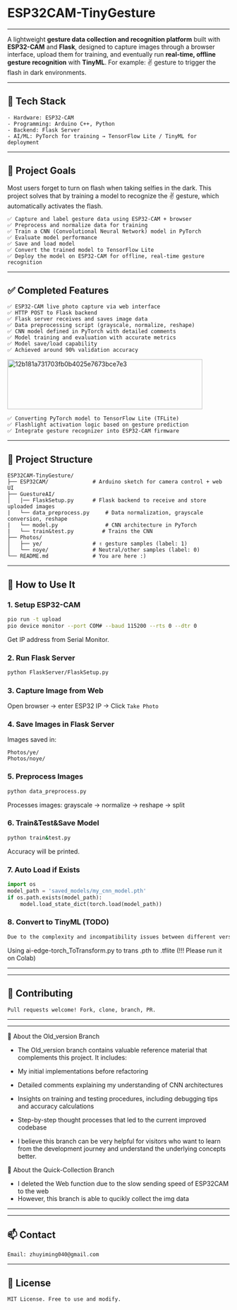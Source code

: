 # ESP32CAM-TinyGesture
---
A lightweight **gesture data collection and recognition platform** built with **ESP32-CAM** and **Flask**, designed to capture images through a browser interface, upload them for training, and eventually run **real-time, offline gesture recognition** with **TinyML**. For example: ✌️ gesture to trigger the flash in dark environments.

---

## 🚀 Tech Stack

```text
- Hardware: ESP32-CAM
- Programming: Arduino C++, Python
- Backend: Flask Server
- AI/ML: PyTorch for training → TensorFlow Lite / TinyML for deployment
```

---

## 🎯 Project Goals

Most users forget to turn on flash when taking selfies in the dark. This project solves that by training a model to recognize the ✌️ gesture, which automatically activates the flash.

```text
✅ Capture and label gesture data using ESP32-CAM + browser
✅ Preprocess and normalize data for training
✅ Train a CNN (Convolutional Neural Network) model in PyTorch
✅ Evaluate model performance
✅ Save and load model
✅ Convert the trained model to TensorFlow Lite
✅ Deploy the model on ESP32-CAM for offline, real-time gesture recognition
```

---

## ✅ Completed Features

```text
✅ ESP32-CAM live photo capture via web interface
✅ HTTP POST to Flask backend
✅ Flask server receives and saves image data
✅ Data preprocessing script (grayscale, normalize, reshape)
✅ CNN model defined in PyTorch with detailed comments
✅ Model training and evaluation with accurate metrics
✅ Model save/load capability
✅ Achieved around 90% validation accuracy
```
<img width="442" height="113" alt="12b181a731703fb0b4025e7673bce7e3" src="https://github.com/user-attachments/assets/8ec0553c-52c9-4242-a7b2-d96241ec0146" />

```text
✅ Converting PyTorch model to TensorFlow Lite (TFLite)
✅ Flashlight activation logic based on gesture prediction
✅ Integrate gesture recognizer into ESP32-CAM firmware
```

---

## 📁 Project Structure

```text
ESP32CAM-TinyGesture/
├── ESP32CAM/              # Arduino sketch for camera control + web UI
├── GuestureAI/
│   |── FlaskSetup.py      # Flask backend to receive and store uploaded images
|   └── data_preprocess.py     # Data normalization, grayscale conversion, reshape
|   └── model.py               # CNN architecture in PyTorch
|   └── train&test.py         # Trains the CNN
├── Photos/
│   ├── ye/                # ✌ gesture samples (label: 1)
│   └── noye/              # Neutral/other samples (label: 0)
└── README.md              # You are here :)
```

---

## 🧪 How to Use It

### 1. Setup ESP32-CAM

```bash
pio run -t upload
pio device monitor --port COM# --baud 115200 --rts 0 --dtr 0
```

Get IP address from Serial Monitor.

### 2. Run Flask Server

```bash
python FlaskServer/FlaskSetup.py
```

### 3. Capture Image from Web

Open browser → enter ESP32 IP → Click `Take Photo`

### 4. Save Images in Flask Server

Images saved in:

```text
Photos/ye/
Photos/noye/
```

### 5. Preprocess Images

```bash
python data_preprocess.py
```

Processes images: grayscale → normalize → reshape → split

### 6. Train&Test&Save Model

```bash
python train&test.py
```
Accuracy will be printed.


### 7. Auto Load if Exists

```python
import os
model_path = 'saved_models/my_cnn_model.pth'
if os.path.exists(model_path):
    model.load_state_dict(torch.load(model_path))
```

### 8. Convert to TinyML (TODO)

```bash
Due to the complexity and incompatibility issues between different versions of ONNX, PyTorch, and their exporters—especially when working with lightweight edge devices. We adopted the ai-edge-torch framework, which provides a more streamlined and hardware-friendly way to export PyTorch models directly to TFLite format. This significantly simplifies the deployment process and ensures better compatibility with embedded systems.
```
Using ai-edge-torch_ToTransform.py to trans .pth to .tflite (!!! Please run it on Colab)

---
---

## 🤝 Contributing

```text
Pull requests welcome! Fork, clone, branch, PR.
```
---
---

🔖 About the Old_version Branch
- The Old_version branch contains valuable reference material that complements this project. It includes:

- My initial implementations before refactoring

- Detailed comments explaining my understanding of CNN architectures

- Insights on training and testing procedures, including debugging tips and accuracy calculations

- Step-by-step thought processes that led to the current improved codebase

- I believe this branch can be very helpful for visitors who want to learn from the development journey and understand the underlying concepts better.

🔖 About the Quick-Collection Branch
- I deleted the Web function due to the slow sending speed of ESP32CAM to the web
- However, this branch is able to qucikly collect the img data
 
---
---

## 📫 Contact

```text
Email: zhuyiming040@gmail.com
```

---

## 📄 License

```text
MIT License. Free to use and modify.
```

